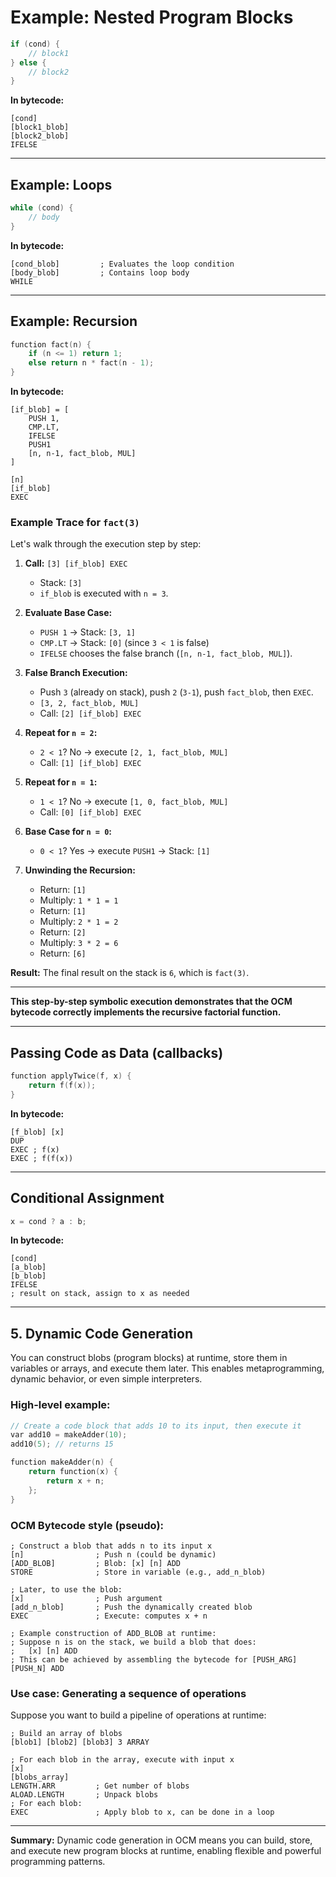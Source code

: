 # Example: Nested Program Blocks

```c
if (cond) {
    // block1
} else {
    // block2
}
```

**In bytecode:**
```
[cond]
[block1_blob]
[block2_blob]
IFELSE
```

---

## Example: Loops

```c
while (cond) {
    // body
}
```

**In bytecode:**
```
[cond_blob]         ; Evaluates the loop condition
[body_blob]         ; Contains loop body
WHILE
```

---

## Example: Recursion

```c
function fact(n) {
    if (n <= 1) return 1;
    else return n * fact(n - 1);
}
```

**In bytecode:**
```
[if_blob] = [
    PUSH 1,
    CMP.LT,
    IFELSE
    PUSH1
    [n, n-1, fact_blob, MUL]
]

[n]
[if_blob]
EXEC
```

### Example Trace for `fact(3)`

Let's walk through the execution step by step:

1. **Call:**
   `[3] [if_blob] EXEC`
   - Stack: `[3]`
   - `if_blob` is executed with `n = 3`.

2. **Evaluate Base Case:**
   - `PUSH 1` → Stack: `[3, 1]`
   - `CMP.LT` → Stack: `[0]` (since `3 < 1` is false)
   - `IFELSE` chooses the false branch (`[n, n-1, fact_blob, MUL]`).

3. **False Branch Execution:**
   - Push `3` (already on stack), push `2` (`3-1`), push `fact_blob`, then `EXEC`.
   - `[3, 2, fact_blob, MUL]`
   - Call: `[2] [if_blob] EXEC`

4. **Repeat for `n = 2`:**
   - `2 < 1`? No → execute `[2, 1, fact_blob, MUL]`
   - Call: `[1] [if_blob] EXEC`

5. **Repeat for `n = 1`:**
   - `1 < 1`? No → execute `[1, 0, fact_blob, MUL]`
   - Call: `[0] [if_blob] EXEC`

6. **Base Case for `n = 0`:**
   - `0 < 1`? Yes → execute `PUSH1` → Stack: `[1]`

7. **Unwinding the Recursion:**
   - Return: `[1]`
   - Multiply: `1 * 1 = 1`
   - Return: `[1]`
   - Multiply: `2 * 1 = 2`
   - Return: `[2]`
   - Multiply: `3 * 2 = 6`
   - Return: `[6]`

**Result:**
The final result on the stack is `6`, which is `fact(3)`.

---

**This step-by-step symbolic execution demonstrates that the OCM bytecode correctly implements the recursive factorial function.**


---

## Passing Code as Data (callbacks)

```c
function applyTwice(f, x) {
    return f(f(x));
}
```

**In bytecode:**
```
[f_blob] [x]
DUP
EXEC ; f(x)
EXEC ; f(f(x))
```

---

## Conditional Assignment

```c
x = cond ? a : b;
```

**In bytecode:**
```
[cond]
[a_blob]
[b_blob]
IFELSE
; result on stack, assign to x as needed
```

---

## 5. Dynamic Code Generation

You can construct blobs (program blocks) at runtime, store them in variables or arrays, and execute them later. This enables metaprogramming, dynamic behavior, or even simple interpreters.

### High-level example:
```c
// Create a code block that adds 10 to its input, then execute it
var add10 = makeAdder(10);
add10(5); // returns 15

function makeAdder(n) {
    return function(x) {
        return x + n;
    };
}
```

### OCM Bytecode style (pseudo):

```
; Construct a blob that adds n to its input x
[n]                ; Push n (could be dynamic)
[ADD_BLOB]         ; Blob: [x] [n] ADD
STORE              ; Store in variable (e.g., add_n_blob)

; Later, to use the blob:
[x]                ; Push argument
[add_n_blob]       ; Push the dynamically created blob
EXEC               ; Execute: computes x + n

; Example construction of ADD_BLOB at runtime:
; Suppose n is on the stack, we build a blob that does:
;   [x] [n] ADD
; This can be achieved by assembling the bytecode for [PUSH_ARG] [PUSH_N] ADD
```

### Use case: Generating a sequence of operations

Suppose you want to build a pipeline of operations at runtime:

```
; Build an array of blobs
[blob1] [blob2] [blob3] 3 ARRAY

; For each blob in the array, execute with input x
[x]
[blobs_array]
LENGTH.ARR         ; Get number of blobs
ALOAD.LENGTH       ; Unpack blobs
; For each blob:
EXEC               ; Apply blob to x, can be done in a loop
```

---

**Summary:**
Dynamic code generation in OCM means you can build, store, and execute new program blocks at runtime, enabling flexible and powerful programming patterns.
